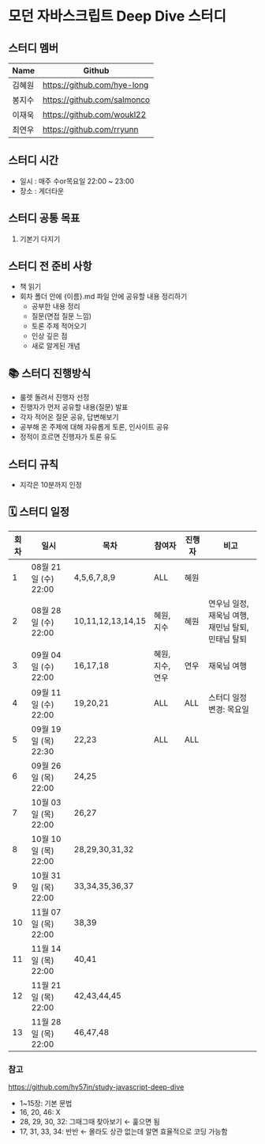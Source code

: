# 모던 자바스크립트 Deep Dive 스터디

## 스터디 멤버
|Name|Github|
|---|---|
|김혜원|https://github.com/hye-long|
|봉지수|https://github.com/salmonco|
|이재욱|https://github.com/woukl22|
|최연우|https://github.com/rryunn|

## 스터디 시간
- 일시 : 매주 수or목요일 22:00 ~ 23:00
- 장소 : 게더타운

## 스터디 공통 목표
1. 기본기 다지기

## 스터디 전 준비 사항
- 책 읽기
- 회차 폴더 안에 {이름}.md 파일 안에 공유할 내용 정리하기
  - 공부한 내용 정리
  - 질문(면접 질문 느낌)
  - 토론 주제 적어오기
  - 인상 깊은 점
  - 새로 알게된 개념

## 📚 스터디 진행방식
- 룰렛 돌려서 진행자 선정
- 진행자가 먼저 공유할 내용(질문) 발표
- 각자 적어온 질문 공유, 답변해보기
- 공부해 온 주제에 대해 자유롭게 토론, 인사이트 공유
- 정적이 흐르면 진행자가 토론 유도

## 스터디 규칙
- 지각은 10분까지 인정

## 🗓 스터디 일정
| 회차  | 일시                | 목차                | 참여자               | 진행자           | 비고                       |
| ---- |--------------------|-------------------|-------------------|---------------|--------------------------|
| 1    | 08월 21일 (수) 22:00 | 4,5,6,7,8,9       | ALL | 혜원 | |
| 2    | 08월 28일 (수) 22:00 | 10,11,12,13,14,15 | 혜원, 지수 | 혜원 | 연우님 일정, 재욱님 여행, 재민님 탈퇴, 민태님 탈퇴 |
| 3    | 09월 04일 (수) 22:00 | 16,17,18          | 혜원, 지수, 연우 | 연우 | 재욱님 여행 |
| 4    | 09월 11일 (수) 22:00 | 19,20,21          | ALL | ALL | 스터디 일정 변경: 목요일 |
| 5    | 09월 19일 (목) 22:30 | 22,23             | ALL | ALL | |
| 6    | 09월 26일 (목) 22:00 | 24,25             | | | |
| 7    | 10월 03일 (목) 22:00 | 26,27             | | | |
| 8    | 10월 10일 (목) 22:00 | 28,29,30,31,32    | | | |
| 9    | 10월 31일 (목) 22:00 | 33,34,35,36,37    | | | |
| 10   | 11월 07일 (목) 22:00 | 38,39             | | | |
| 11   | 11월 14일 (목) 22:00 | 40,41             | | | |
| 12   | 11월 21일 (목) 22:00 | 42,43,44,45       | | | |
| 13   | 11월 28일 (목) 22:00 | 46,47,48          | | | |

### 참고
https://github.com/hy57in/study-javascript-deep-dive

- 1~15장: 기본 문법
- 16, 20, 46: X
- 28, 29, 30, 32: 그때그때 찾아보기 ← 훑으면 됨
- 17, 31, 33, 34: 반반 ← 몰라도 상관 없는데 알면 효율적으로 코딩 가능함
